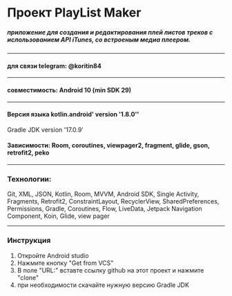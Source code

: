 # Проект PlayList Maker

##### приложение для создания и редактирования плей листов треков с ислользованием API iTunes, со встроеным медиа плеером.
-----

#### для связи telegram: @koritin84

-----

#### совместимость: Android 10 (min SDK 29)

-----

#### Версия языка kotlin.android' version '1.8.0''
Gradle JDK version '17.0.9'
#### Зависимости: Room, coroutines, viewpager2, fragment, glide, gson, retrofit2, peko

-----
### Технологии:
Git,  XML,  JSON,  Kotlin,  Room,  MVVM,  Android SDK,  Single Activity,  Fragments,  Retrofit2,  ConstraintLayout,  RecyclerView,  SharedPreferences,  Permissions, Gradle, Coroutines, Flow, LiveData, Jetpack Navigation Component, Koin, Glide, view pager 

-----
### Инструкция

1. Откройте Android studio
2. Нажмите кнопку "Get from VCS"
3. В поле "URL:" вставте ссылку github на этот проект и нажмите "clone"
4. при необходимости скачайте нужную версию Gradle JDK
